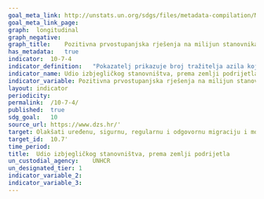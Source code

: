 ```yaml
---	
goal_meta_link:	http://unstats.un.org/sdgs/files/metadata-compilation/Metadata-Goal-10.pdf'
goal_meta_link_page:	
graph:	longitudinal
graph_negative:	
graph_title:	Pozitivna prvostupanjska rješenja na milijun stanovnika
has_metadata:	true
indicator:	10-7-4
indicator_definition:	"Pokazatelj prikazuje broj tražitelja azila koji po prvi put podnose zahtjev za azil na milijun stanovnika, kao i broj pozitivnih prvostupanjskih odluka na milijun stanovnika. Prijave zaprimljene u određenoj godini možda neće biti obrađene iste te godine. Podnositelj zahtjeva za međunarodnu zaštitu po prvi put jest osoba koja je prvi put podnijela zahtjev za azil u određenoj državi članici. Prvostupanjske odluke su odluke koje donosi odgovarajuće tijelo prvog stupnja u upravnom/sudskom postupku za odobravanje azila u zemlji primateljici. Izvor: Eurostat"
indicator_name:	Udio izbjegličkog stanovništva, prema zemlji podrijetla
indicator_variable:	Pozitivna prvostupanjska rješenja na milijun stanovnika
layout:	indicator
periodicity:	
permalink:	/10-7-4/
published:	true  
sdg_goal:	10
source_url:	https://www.dzs.hr/'
target:	Olakšati uređenu, sigurnu, regularnu i odgovornu migraciju i mobilnost ljudi, uključujući kroz provedbu planiranih i dobro vođenih migracijskih politika
target_id:	10.7'
time_period:	
title:	Udio izbjegličkog stanovništva, prema zemlji podrijetla
un_custodial_agency:	UNHCR
un_designated_tier:	1
indicator_variable_2:	
indicator_variable_3:	
---	
```

